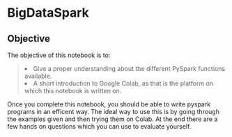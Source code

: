 # BigDataSpark

## Objective
The objective of this notebook is to:
><li>Give a proper understanding about the different PySpark functions available. </li>
><li>A short introduction to Google Colab, as that is the platform on which this notebook is written on. </li>

Once you complete this notebook, you should be able to write pyspark programs in an efficent way. The ideal way to use this is by going through the examples given and then trying them on Colab. At the end there are a few hands on questions which you can use to evaluate yourself.
